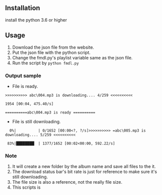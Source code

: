 Installation
------------
install the python 3.6 or higher

Usage
-----
1. Download the json file from the website.
2. Put the json file with the python script.
3. Change the fmdl.py's playlist variable same as the json file.
4. Run the script by `python fmdl.py`


### Output sample

- File is ready. 
```
>>>>>>>>>> abc\004.mp3 is downloading.... 4/259 <<<<<<<<<< 

1954 [00:04, 475.40/s]                            

==========abc\004.mp3 is ready ==========
```
- File is still downloading.
```
  0%|          | 0/1652 [00:00<?, ?/s]>>>>>>>>>> =abc\005.mp3 is downloading.... 5/259 <<<<<<<<<< 

 83%|████████▎ | 1377/1652 [00:02<00:00, 592.22/s]  
```

### Note
1. It will create a new folder by the album name and save all files to the it.
2. The download status bar's bit rate is just for reference to make sure it's still downloading.
3. The file size is also a reference, not the really file size.
4. This scripts is 